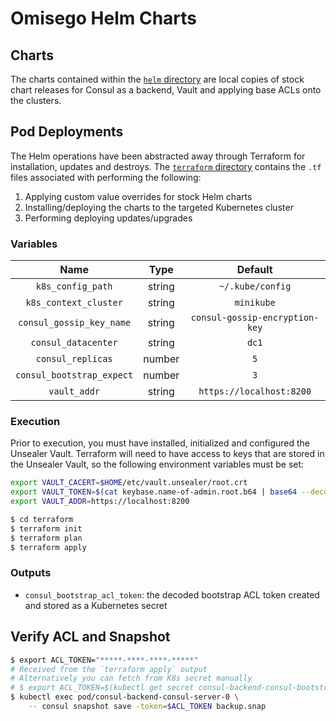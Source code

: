 # Omisego Helm Charts

## Charts

The charts contained within the [`helm` directory](./helm) are local copies of stock chart releases for Consul as a backend, Vault and applying base ACLs onto the clusters.

## Pod Deployments

The Helm operations have been abstracted away through Terraform for installation, updates and destroys. The [`terraform` directory](./terraform) contains the `.tf` files associated with performing the following:

1. Applying custom value overrides for stock Helm charts
2. Installing/deploying the charts to the targeted Kubernetes cluster
3. Performing deploying updates/upgrades

### Variables

|           Name            |  Type  |            Default             |
| :-----------------------: | :----: | :----------------------------: |
|     `k8s_config_path`     | string |        `~/.kube/config`        |
|   `k8s_context_cluster`   | string |           `minikube`           |
| `consul_gossip_key_name`  | string | `consul-gossip-encryption-key` |
|    `consul_datacenter`    | string |             `dc1`              |
|     `consul_replicas`     | number |              `5`               |
| `consul_bootstrap_expect` | number |              `3`               |
|       `vault_addr`        | string |    `https://localhost:8200`    |

### Execution

Prior to execution, you must have installed, initialized and configured the Unsealer Vault. Terraform will need to have access to keys that are stored in the Unsealer Vault, so the following environment variables must be set:

```sh
export VAULT_CACERT=$HOME/etc/vault.unsealer/root.crt
export VAULT_TOKEN=$(cat keybase.name-of-admin.root.b64 | base64 --decode | keybase pgp decrypt)
export VAULT_ADDR=https://localhost:8200
```

```sh
$ cd terraform
$ terraform init
$ terraform plan
$ terraform apply
```

### Outputs

* `consul_bootstrap_acl_token`: the decoded bootstrap ACL token created and stored as a Kubernetes secret


## Verify ACL and Snapshot

```sh
$ export ACL_TOKEN="*****-****-****-*****"
# Received from the `terraform apply` output
# Alternatively you can fetch from K8s secret manually
# $ export ACL_TOKEN=$(kubectl get secret consul-backend-consul-bootstrap-acl-token -o json | jq -r .data.token | base64 --decode)
$ kubectl exec pod/consul-backend-consul-server-0 \
    -- consul snapshot save -token=$ACL_TOKEN backup.snap
```
